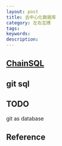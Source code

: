 ```yaml
---
layout: post
title: 去中心化数据库
category: 左右互搏
tags:
keywords: 
description: 
---
```


## [ChainSQL](http://www.chainsql.net/)


## git sql

## TODO 

git as database

## Reference

